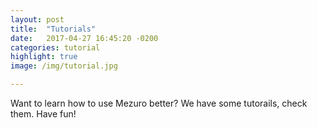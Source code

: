 ```yaml
---
layout: post
title:  "Tutorials"
date:   2017-04-27 16:45:20 -0200
categories: tutorial
highlight: true
image: /img/tutorial.jpg

---
```


Want to learn how to use Mezuro better? We have some tutorails, check them. Have fun!